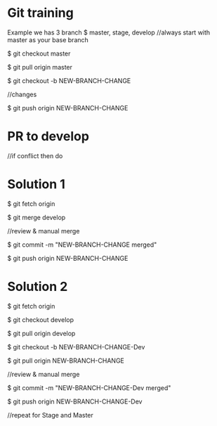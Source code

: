 # Git training
Example we has 3 branch
$ master, stage, develop
//always start with master as your base branch

$ git checkout master

$ git pull origin master

$ git checkout -b NEW-BRANCH-CHANGE

//changes 

$ git push origin NEW-BRANCH-CHANGE

# PR to develop

//if conflict then do
# Solution 1

$ git fetch origin

$ git merge develop

//review & manual merge

$ git commit -m "NEW-BRANCH-CHANGE merged"

$ git push origin NEW-BRANCH-CHANGE

# Solution 2
$ git fetch origin

$ git checkout develop

$ git pull origin develop

$ git checkout -b NEW-BRANCH-CHANGE-Dev

$ git pull origin NEW-BRANCH-CHANGE

//review & manual merge

$ git commit -m "NEW-BRANCH-CHANGE-Dev merged"

$ git push origin NEW-BRANCH-CHANGE-Dev

//repeat for Stage and Master
